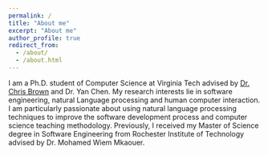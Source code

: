 ```yaml
---
permalink: /
title: "About me"
excerpt: "About me"
author_profile: true
redirect_from: 
  - /about/
  - /about.html
---
```


I am a Ph.D. student of Computer Science at Virginia Tech advised by [Dr. Chris Brown](https://chbrown13.github.io/) and Dr. Yan Chen. My research interests lie in software engineering, natural Language processing and human computer interaction. I am particularly passionate about using natural language processing techniques to improve the software development process and computer science teaching methodology. Previously, I received my Master of Science degree in Software Engineering from Rochester Institute of Technology advised by Dr. Mohamed Wiem Mkaouer. 